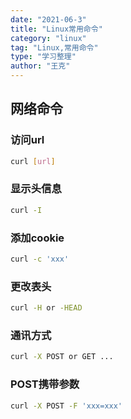 ```yaml
---
date: "2021-06-3"
title: "Linux常用命令"
category: "linux"
tag: "Linux,常用命令"
type: "学习整理"
author: "王克"
---
```


## 网络命令
### 访问url
```sh
curl [url]
```
### 显示头信息
```sh
curl -I
```

### 添加cookie
```sh
curl -c 'xxx'
```

### 更改表头
```sh
curl -H or -HEAD
```

### 通讯方式
```sh
curl -X POST or GET ...
```

### POST携带参数
```sh
curl -X POST -F 'xxx=xxx'
```
